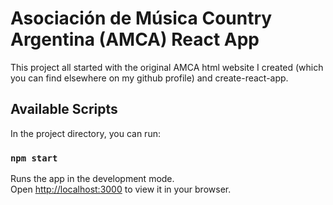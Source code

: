 # Asociación de Música Country Argentina (AMCA) React App

This project all started with the original AMCA html website I created (which you can find elsewhere on my github profile) and create-react-app.

## Available Scripts

In the project directory, you can run:

### `npm start`

Runs the app in the development mode.\
Open [http://localhost:3000](http://localhost:3000) to view it in your browser.
